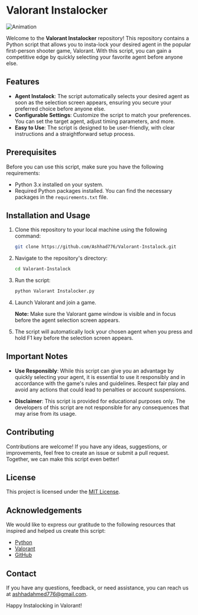 # Valorant Instalocker

![Animation](https://github.com/Ashhad776/Valorant-Instalocker/assets/58696726/90581733-3be4-4993-a568-ada46988fcd7)

Welcome to the **Valorant Instalocker** repository! This repository contains a Python script that allows you to insta-lock your desired agent in the popular first-person shooter game, Valorant. With this script, you can gain a competitive edge by quickly selecting your favorite agent before anyone else.

## Features

- **Agent Instalock**: The script automatically selects your desired agent as soon as the selection screen appears, ensuring you secure your preferred choice before anyone else.
- **Configurable Settings**: Customize the script to match your preferences. You can set the target agent, adjust timing parameters, and more.
- **Easy to Use**: The script is designed to be user-friendly, with clear instructions and a straightforward setup process.

## Prerequisites

Before you can use this script, make sure you have the following requirements:

- Python 3.x installed on your system.
- Required Python packages installed. You can find the necessary packages in the `requirements.txt` file.

## Installation and Usage

1. Clone this repository to your local machine using the following command:

   ```bash
   git clone https://github.com/Ashhad776/Valorant-Instalock.git
   ```

2. Navigate to the repository's directory:

   ```bash
   cd Valorant-Instalock
   ```
3. Run the script:

   ```bash
   python Valorant Instalocker.py
   ```

5. Launch Valorant and join a game.

   **Note:** Make sure the Valorant game window is visible and in focus before the agent selection screen appears.

6. The script will automatically lock your chosen agent when you press and hold F1 key before the selection screen appears.

## Important Notes

- **Use Responsibly**: While this script can give you an advantage by quickly selecting your agent, it is essential to use it responsibly and in accordance with the game's rules and guidelines. Respect fair play and avoid any actions that could lead to penalties or account suspensions.

- **Disclaimer**: This script is provided for educational purposes only. The developers of this script are not responsible for any consequences that may arise from its usage.

## Contributing

Contributions are welcome! If you have any ideas, suggestions, or improvements, feel free to create an issue or submit a pull request. Together, we can make this script even better!

## License

This project is licensed under the [MIT License](LICENSE).

## Acknowledgements

We would like to express our gratitude to the following resources that inspired and helped us create this script:

- [Python](https://www.python.org/)
- [Valorant](https://playvalorant.com/)
- [GitHub](https://github.com/)

## Contact

If you have any questions, feedback, or need assistance, you can reach us at [ashhadahmed776@gmail.com](mailto:ashhadahmed776@gmail.com).

Happy Instalocking in Valorant!
